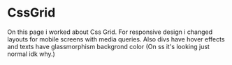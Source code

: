 # CssGrid
On this page i worked about Css Grid. For responsive design i changed layouts for mobile screens with media queries. Also divs have hover effects and texts have glassmorphism backgrond color (On ss it's looking just normal idk why.)
